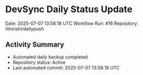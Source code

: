 # DevSync Daily Status Update
Date: 2025-07-07 13:58:18 UTC
Workflow Run: #16
Repository: iitmrishi/dailypush

## Activity Summary
- Automated daily backup completed
- Repository status: Active
- Last automated commit: 2025-07-07 13:58:18 UTC
